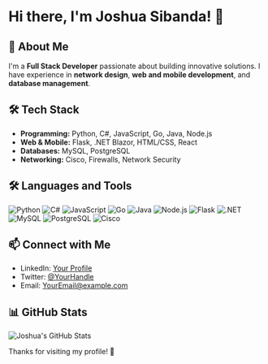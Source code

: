 # Hi there, I'm Joshua Sibanda! 👋

## 🚀 About Me

I'm a **Full Stack Developer** passionate about building innovative solutions. I have experience in **network design**, **web and mobile development**, and **database management**.

## 🛠️ Tech Stack

- **Programming:** Python, C#, JavaScript, Go, Java, Node.js
- **Web & Mobile:** Flask, .NET Blazor, HTML/CSS, React
- **Databases:** MySQL, PostgreSQL
- **Networking:** Cisco, Firewalls, Network Security

## 🛠️ Languages and Tools

![Python](https://img.shields.io/badge/Python-3776AB?style=for-the-badge&logo=python&logoColor=white)
![C#](https://img.shields.io/badge/C%23-239120?style=for-the-badge&logo=c-sharp&logoColor=white)
![JavaScript](https://img.shields.io/badge/JavaScript-F7DF1E?style=for-the-badge&logo=javascript&logoColor=black)
![Go](https://img.shields.io/badge/Go-00ADD8?style=for-the-badge&logo=go&logoColor=white)
![Java](https://img.shields.io/badge/Java-ED8B00?style=for-the-badge&logo=java&logoColor=white)
![Node.js](https://img.shields.io/badge/Node.js-43853D?style=for-the-badge&logo=node.js&logoColor=white)
![Flask](https://img.shields.io/badge/Flask-000000?style=for-the-badge&logo=flask&logoColor=white)
![.NET](https://img.shields.io/badge/.NET-512BD4?style=for-the-badge&logo=dotnet&logoColor=white)
![MySQL](https://img.shields.io/badge/MySQL-4479A1?style=for-the-badge&logo=mysql&logoColor=white)
![PostgreSQL](https://img.shields.io/badge/PostgreSQL-336791?style=for-the-badge&logo=postgresql&logoColor=white)
![Cisco](https://img.shields.io/badge/Cisco-1BA0D7?style=for-the-badge&logo=cisco&logoColor=white)

## 📫 Connect with Me

- LinkedIn: [Your Profile](#)
- Twitter: [@YourHandle](#)
- Email: [YourEmail@example.com](#)

## 📊 GitHub Stats

![Joshua's GitHub Stats](https://github-readme-stats.vercel.app/api?username=JoshuaSibanda&show_icons=true&theme=radical)

Thanks for visiting my profile! 🚀

